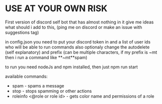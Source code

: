 # USE AT YOUR OWN RISK
First version of discord self bot that has almost nothing in it
give me ideas what should i add to this, (ping me on discord or make an issue with suggestions tag)

in config.json you need to put your discord token in and a list of user ids who will be able to run commands
also optionaly change the autodelete (self explanatory) and prefix (can be multiple characters, if my prefix is ~mt then i run a command like **~mt**spam)

to run you need nodeJs and npm installed, then just npm run start

available commands:
- spam <message> - spams a message
- stop - stops spamming or other actions
- roleinfo <@role or role id> - gets color name and permissions of a role
